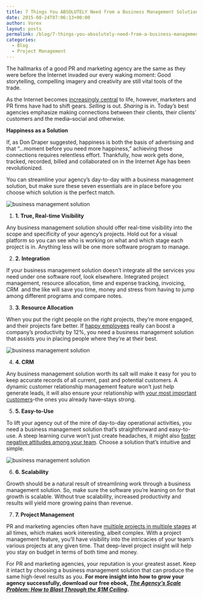 ```yaml
---
title: 7 Things You ABSOLUTELY Need from a Business Management Solution
date: 2015-08-24T07:06:13+00:00
author: Vorex
layout: posts
permalink: /blog/7-things-you-absolutely-need-from-a-business-management-solution/
categories:
  - Blog
  - Project Management
---
```

The hallmarks of a good PR and marketing agency are the same as they were before the Internet invaded our every waking moment: Good storytelling, compelling imagery and creativity are still vital tools of the trade.

As the Internet becomes [increasingly central](http://www.statista.com/chart/1971/electronic-media-use/) to life, however, marketers and PR firms have had to shift gears. _Selling_ is out. _Sharing_ is in. Today&#8217;s best agencies emphasize making connections between their clients, their clients&#8217; customers and the media&#8211;social and otherwise.<!--more-->

**Happiness as a Solution**

If, as Don Draper suggested, happiness is both the basis of advertising and that &#8220;&#8230;moment before you need more happiness,&#8221; achieving those connections requires relentless effort. Thankfully, how work gets done, tracked, recorded, billed and collaborated on in the Internet Age has been revolutionized.

You can streamline your agency&#8217;s day-to-day with a business management solution, but make sure these seven essentials are in place before you choose which solution is the perfect match.

![business management solution](http://media.giphy.com/media/hqOl7UJOVZJUk/giphy.gif)

  1. **1. True, Real-time Visibility**

Any business management solution should offer real-time visibility into the scope and specificity of your agency&#8217;s projects. Hold out for a visual platform so you can see who is working on what and which stage each project is in. Anything less will be one more software program to manage.

<ol start="2">
  <li>
    <b>2. Integration</b>
  </li>
</ol>

If your business management solution doesn&#8217;t integrate all the services you need under one software roof, look elsewhere. Integrated project management, resource allocation, time and expense tracking, invoicing, CRM  and the like will save you time, money and stress from having to jump among different programs and compare notes.

<ol start="3">
  <li>
    <b>3. Resource Allocation</b>
  </li>
</ol>

When you put the right people on the right projects, they&#8217;re more engaged, and their projects fare better. If [happy employees](http://www.fastcompany.com/3048751/the-future-of-work/happy-employees-are-12-more-productive-at-work) really can boost a company&#8217;s productivity by 12%, you need a business management solution that assists you in placing people where they&#8217;re at their best.

![business management solution](http://media.giphy.com/media/cg5FwpvDmhIcM/giphy.gif)

<ol start="4">
  <li>
    <b>4. CRM</b>
  </li>
</ol>

Any business management solution worth its salt will make it easy for you to keep accurate records of all current, past and potential customers. A dynamic customer relationship management feature won&#8217;t just help generate leads, it will also ensure your relationship with [your most important customers](http://www.forbes.com/sites/stanphelps/2014/08/18/five-customer-centric-marketing-lessons-from-apple-to-zappos/)&#8211;the ones you already have&#8211;stays strong.

<ol start="5">
  <li>
    <b>5. Easy-to-Use</b>
  </li>
</ol>

To lift your agency out of the mire of day-to-day operational activities, you need a business management solution that&#8217;s straightforward and easy-to-use. A steep learning curve won&#8217;t just create headaches, it might also [foster negative attitudes among your team](http://smallbusiness.chron.com/adverse-effects-bad-attitude-workplace-18249.html). Choose a solution that&#8217;s intuitive and simple.

![business management solution](http://media.giphy.com/media/23uh5VSmCXGY8/giphy.gif)

<ol start="6">
  <li>
    <b>6. Scalability</b>
  </li>
</ol>

Growth should be a natural result of streamlining work through a business management solution. So, make sure the software you&#8217;re leaning on for that growth is scalable. Without true scalability, increased productivity and results will yield more growing pains than revenue.

<ol start="7">
  <li>
    <b>7. Project Management</b>
  </li>
</ol>

PR and marketing agencies often have [multiple projects in multiple stages](http://www.innovatenewalbany.org/business/agency-life-manage-multiple-projects/) at all times, which makes work interesting, albeit complex. With a project management feature, you&#8217;ll have visibility into the intricacies of your team&#8217;s various projects at any given time. That deep-level project insight will help you stay on budget in terms of both time and money.

For PR and marketing agencies, your reputation is your greatest asset. Keep it intact by choosing a business management solution that can produce the same high-level results as you. **For more insight into how to grow your agency successfully, download our free ebook,** [**_The Agency&#8217;s Scale Problem: How to Blast Through the $1M Ceiling_**](http://vorex.hs-sites.com/agency-scale-ebook?__hstc=100746398.b2843db0333d5242d1d7cad84e1e93d1.1428948442272.1440111637810.1440179151803.64&__hssc=100746398.3.1440179151803&__hsfp=3345652249)**.**
